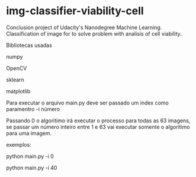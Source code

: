# img-classifier-viability-cell
Conclusion project of Udacity's Nanodegree Machine Learning. Classification of image for to solve problem with analisis of cell viability. 

Bibliotecas usadas

numpy

OpenCV

sklearn

matplotlib


Para executar o arquivo main.py deve ser passado um index como paramentro -i número

Passando 0 o algoritimo irá executar o processo para todas as 63 imagens, se passar um número inteiro entre 1 e 63 vai executar somente o algoritimo para uma imagem.


exemplos:

python main.py -i 0

python main.py -i 40
